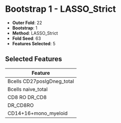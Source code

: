 # Bootstrap 1 - LASSO_Strict

- **Outer Fold**: 22
- **Bootstrap**: 1
- **Method**: LASSO_Strict
- **Fold Seed**: 63
- **Features Selected**: 5

## Selected Features

| Feature |
|---------|
| Bcells CD27posIgDneg_total |
| Bcells naive_total |
| CD8 RO DR_CD8 |
| DR_CD8RO |
| CD14+16+mono_myeloid |
